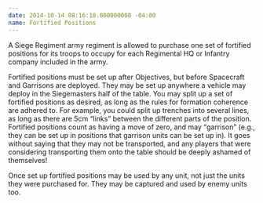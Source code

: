 ```yaml
---
date: 2014-10-14 08:16:18.000000000 -04:00
name: Fortified Positions
---
```

A Siege Regiment army regiment is allowed to purchase one set of fortified positions for its troops to occupy for each Regimental HQ or Infantry company included in the army.

Fortified positions must be set up after Objectives, but before Spacecraft and Garrisons are deployed. They may be set up anywhere a vehicle may deploy in the Siegemasters half of the table. You may split up a set of fortified positions as desired, as long as the rules for formation coherence are adhered to. For example, you could split up trenches into several lines, as long as there are 5cm <q>links</q> between the different parts of the position. Fortified positions count as having a move of zero, and may <q>garrison</q> (e.g., they can be set up in positions that garrison units can be set up in). It goes without saying that they may not be transported, and any players that were considering transporting them onto the table should be deeply ashamed of themselves!

Once set up fortified positions may be used by any unit, not just the units they were purchased for. They may be captured and used by enemy units too.
